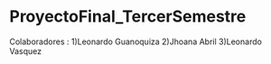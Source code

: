# ProyectoFinal_TercerSemestre
Colaboradores :
1)Leonardo Guanoquiza
2)Jhoana Abril
3)Leonardo Vasquez
